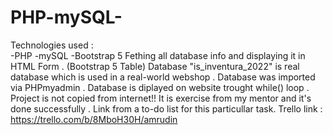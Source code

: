# PHP-mySQL-
Technologies used : </br>
-PHP
-mySQL
-Bootstrap 5
Fething all database info and displaying it in HTML Form . (Bootstrap 5 Table)
Database "is_inventura_2022" is real database which is used in a real-world webshop .
Database was imported via PHPmyadmin .
Database is diplayed on website trought while() loop .
Project is not copied from internet!!
It is exercise from my mentor and it's done successfully . 
Link from a to-do list for this particullar task.
Trello link : https://trello.com/b/8MboH30H/amrudin


